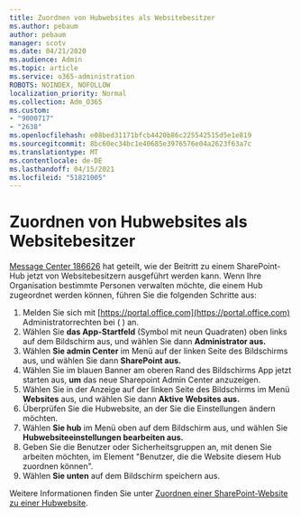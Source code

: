 ```yaml
---
title: Zuordnen von Hubwebsites als Websitebesitzer
ms.author: pebaum
author: pebaum
manager: scotv
ms.date: 04/21/2020
ms.audience: Admin
ms.topic: article
ms.service: o365-administration
ROBOTS: NOINDEX, NOFOLLOW
localization_priority: Normal
ms.collection: Adm_O365
ms.custom:
- "9000717"
- "2638"
ms.openlocfilehash: e08bed31171bfcb4420b86c225542515d5e1e819
ms.sourcegitcommit: 8bc60ec34bc1e40685e3976576e04a2623f63a7c
ms.translationtype: MT
ms.contentlocale: de-DE
ms.lasthandoff: 04/15/2021
ms.locfileid: "51821005"
---
```

# <a name="associate-hub-sites-as-site-owner"></a>Zuordnen von Hubwebsites als Websitebesitzer

[Message Center 186626](https://admin.microsoft.com/Adminportal/Home?source=applauncher#/MessageCenter?id=MC186626) hat geteilt, wie der Beitritt zu einem SharePoint-Hub jetzt von Websitebesitzern ausgeführt werden kann. Wenn Ihre Organisation bestimmte Personen verwalten möchte, die einem Hub zugeordnet werden können, führen Sie die folgenden Schritte aus: 

1. Melden Sie sich mit [https://portal.office.com](https://portal.office.com) Administratorrechten bei ( ) an.
2. Wählen Sie **das App-Startfeld** (Symbol mit neun Quadraten) oben links auf dem Bildschirm aus, und wählen Sie dann **Administrator aus.**
3. Wählen **Sie admin Center** im Menü auf der linken Seite des Bildschirms aus, und wählen Sie dann **SharePoint aus.**
4. Wählen Sie im blauen Banner am oberen Rand des Bildschirms App jetzt starten aus, **um** das neue Sharepoint Admin Center anzuzeigen.
5. Wählen Sie in der Anzeige auf der linken Seite des Bildschirms im Menü **Websites** aus, und wählen Sie dann **Aktive Websites aus.**
6. Überprüfen Sie die Hubwebsite, an der Sie die Einstellungen ändern möchten.
7. Wählen **Sie hub** im Menü oben auf dem Bildschirm aus, und wählen Sie **Hubwebsiteeinstellungen bearbeiten aus.**
8. Geben Sie die Benutzer oder Sicherheitsgruppen an, mit denen Sie arbeiten möchten, im Element "Benutzer, die die Website diesem Hub zuordnen können".
9. Wählen **Sie unten** auf dem Bildschirm speichern aus.

Weitere Informationen finden Sie unter [Zuordnen einer SharePoint-Website zu einer Hubwebsite](https://support.office.com/article/associate-a-sharepoint-site-with-a-hub-site-ae0009fd-af04-4d3d-917d-88edb43efc05). 